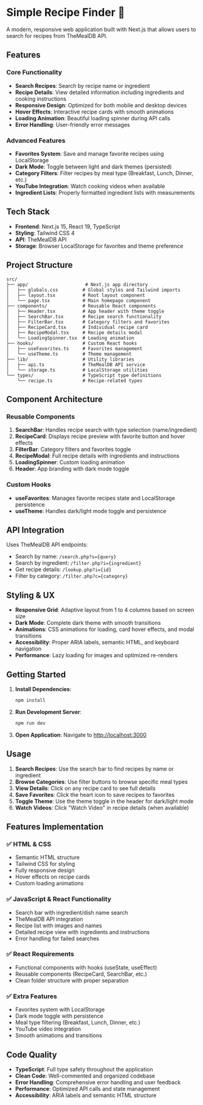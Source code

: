 # Simple Recipe Finder 🍳

A modern, responsive web application built with Next.js that allows users to search for recipes from TheMealDB API.

## Features

### Core Functionality

- **Search Recipes**: Search by recipe name or ingredient
- **Recipe Details**: View detailed information including ingredients and cooking instructions
- **Responsive Design**: Optimized for both mobile and desktop devices
- **Hover Effects**: Interactive recipe cards with smooth animations
- **Loading Animation**: Beautiful loading spinner during API calls
- **Error Handling**: User-friendly error messages

### Advanced Features

- **Favorites System**: Save and manage favorite recipes using LocalStorage
- **Dark Mode**: Toggle between light and dark themes (persisted)
- **Category Filters**: Filter recipes by meal type (Breakfast, Lunch, Dinner, etc.)
- **YouTube Integration**: Watch cooking videos when available
- **Ingredient Lists**: Properly formatted ingredient lists with measurements

## Tech Stack

- **Frontend**: Next.js 15, React 19, TypeScript
- **Styling**: Tailwind CSS 4
- **API**: TheMealDB API
- **Storage**: Browser LocalStorage for favorites and theme preference

## Project Structure

```
src/
├── app/                     # Next.js app directory
│   ├── globals.css         # Global styles and Tailwind imports
│   ├── layout.tsx          # Root layout component
│   └── page.tsx            # Main homepage component
├── components/             # Reusable React components
│   ├── Header.tsx          # App header with theme toggle
│   ├── SearchBar.tsx       # Recipe search functionality
│   ├── FilterBar.tsx       # Category filters and favorites
│   ├── RecipeCard.tsx      # Individual recipe card
│   ├── RecipeModal.tsx     # Recipe details modal
│   └── LoadingSpinner.tsx  # Loading animation
├── hooks/                  # Custom React hooks
│   ├── useFavorites.ts     # Favorites management
│   └── useTheme.ts         # Theme management
├── lib/                    # Utility libraries
│   ├── api.ts              # TheMealDB API service
│   └── storage.ts          # LocalStorage utilities
└── types/                  # TypeScript type definitions
    └── recipe.ts           # Recipe-related types
```

## Component Architecture

### Reusable Components

1. **SearchBar**: Handles recipe search with type selection (name/ingredient)
2. **RecipeCard**: Displays recipe preview with favorite button and hover effects
3. **FilterBar**: Category filters and favorites toggle
4. **RecipeModal**: Full recipe details with ingredients and instructions
5. **LoadingSpinner**: Custom loading animation
6. **Header**: App branding with dark mode toggle

### Custom Hooks

- **useFavorites**: Manages favorite recipes state and LocalStorage persistence
- **useTheme**: Handles dark/light mode toggle and persistence

## API Integration

Uses TheMealDB API endpoints:

- Search by name: `/search.php?s={query}`
- Search by ingredient: `/filter.php?i={ingredient}`
- Get recipe details: `/lookup.php?i={id}`
- Filter by category: `/filter.php?c={category}`

## Styling & UX

- **Responsive Grid**: Adaptive layout from 1 to 4 columns based on screen size
- **Dark Mode**: Complete dark theme with smooth transitions
- **Animations**: CSS animations for loading, card hover effects, and modal transitions
- **Accessibility**: Proper ARIA labels, semantic HTML, and keyboard navigation
- **Performance**: Lazy loading for images and optimized re-renders

## Getting Started

1. **Install Dependencies**:

   ```bash
   npm install
   ```

2. **Run Development Server**:

   ```bash
   npm run dev
   ```

3. **Open Application**:
   Navigate to [http://localhost:3000](http://localhost:3000)

## Usage

1. **Search Recipes**: Use the search bar to find recipes by name or ingredient
2. **Browse Categories**: Use filter buttons to browse specific meal types
3. **View Details**: Click on any recipe card to see full details
4. **Save Favorites**: Click the heart icon to save recipes to favorites
5. **Toggle Theme**: Use the theme toggle in the header for dark/light mode
6. **Watch Videos**: Click "Watch Video" in recipe details (when available)

## Features Implementation

### ✅ HTML & CSS

- Semantic HTML structure
- Tailwind CSS for styling
- Fully responsive design
- Hover effects on recipe cards
- Custom loading animations

### ✅ JavaScript & React Functionality

- Search bar with ingredient/dish name search
- TheMealDB API integration
- Recipe list with images and names
- Detailed recipe view with ingredients and instructions
- Error handling for failed searches

### ✅ React Requirements

- Functional components with hooks (useState, useEffect)
- Reusable components (RecipeCard, SearchBar, etc.)
- Clean folder structure with proper separation

### ✅ Extra Features

- Favorites system with LocalStorage
- Dark mode toggle with persistence
- Meal type filtering (Breakfast, Lunch, Dinner, etc.)
- YouTube video integration
- Smooth animations and transitions

## Code Quality

- **TypeScript**: Full type safety throughout the application
- **Clean Code**: Well-commented and organized codebase
- **Error Handling**: Comprehensive error handling and user feedback
- **Performance**: Optimized API calls and state management
- **Accessibility**: ARIA labels and semantic HTML structure
